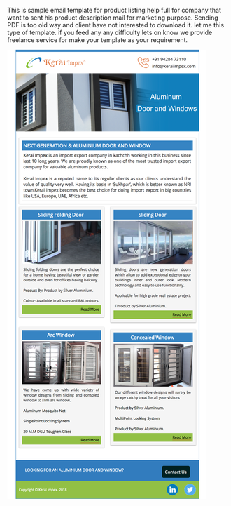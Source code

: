 This is sample email template for product listing help full for company that want to sent his product description mail for marketing purpose. Sending PDF is too old way and client have not interested to download it. let me this type of template. if you feed any any difficulty lets on know we provide freelance service for make your template as your requirement. 

![ScreenShot](https://github.com/arkayappsteam/product-listing-email-template/blob/master/sample.png)